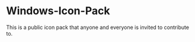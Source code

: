 # Windows-Icon-Pack
This is a public icon pack that anyone and everyone is invited to contribute to.
